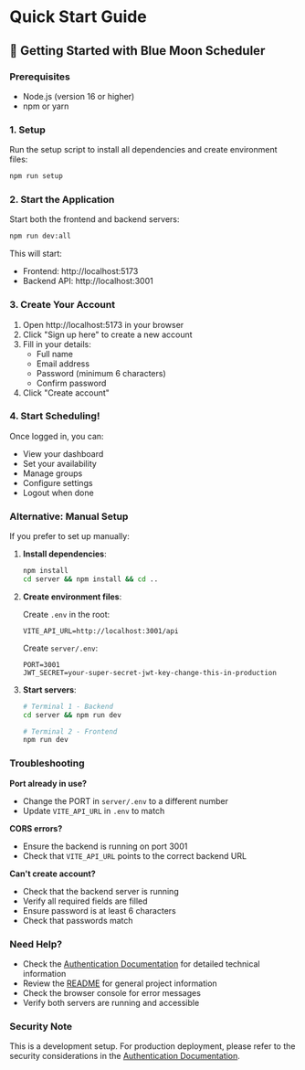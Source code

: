 # Quick Start Guide

## 🚀 Getting Started with Blue Moon Scheduler

### Prerequisites
- Node.js (version 16 or higher)
- npm or yarn

### 1. Setup
Run the setup script to install all dependencies and create environment files:

```bash
npm run setup
```

### 2. Start the Application
Start both the frontend and backend servers:

```bash
npm run dev:all
```

This will start:
- Frontend: http://localhost:5173
- Backend API: http://localhost:3001

### 3. Create Your Account
1. Open http://localhost:5173 in your browser
2. Click "Sign up here" to create a new account
3. Fill in your details:
   - Full name
   - Email address
   - Password (minimum 6 characters)
   - Confirm password
4. Click "Create account"

### 4. Start Scheduling!
Once logged in, you can:
- View your dashboard
- Set your availability
- Manage groups
- Configure settings
- Logout when done

### Alternative: Manual Setup

If you prefer to set up manually:

1. **Install dependencies**:
   ```bash
   npm install
   cd server && npm install && cd ..
   ```

2. **Create environment files**:
   
   Create `.env` in the root:
   ```
   VITE_API_URL=http://localhost:3001/api
   ```
   
   Create `server/.env`:
   ```
   PORT=3001
   JWT_SECRET=your-super-secret-jwt-key-change-this-in-production
   ```

3. **Start servers**:
   ```bash
   # Terminal 1 - Backend
   cd server && npm run dev
   
   # Terminal 2 - Frontend
   npm run dev
   ```

### Troubleshooting

**Port already in use?**
- Change the PORT in `server/.env` to a different number
- Update `VITE_API_URL` in `.env` to match

**CORS errors?**
- Ensure the backend is running on port 3001
- Check that `VITE_API_URL` points to the correct backend URL

**Can't create account?**
- Check that the backend server is running
- Verify all required fields are filled
- Ensure password is at least 6 characters
- Check that passwords match

### Need Help?

- Check the [Authentication Documentation](AUTHENTICATION.md) for detailed technical information
- Review the [README](README.md) for general project information
- Check the browser console for error messages
- Verify both servers are running and accessible

### Security Note

This is a development setup. For production deployment, please refer to the security considerations in the [Authentication Documentation](AUTHENTICATION.md).

